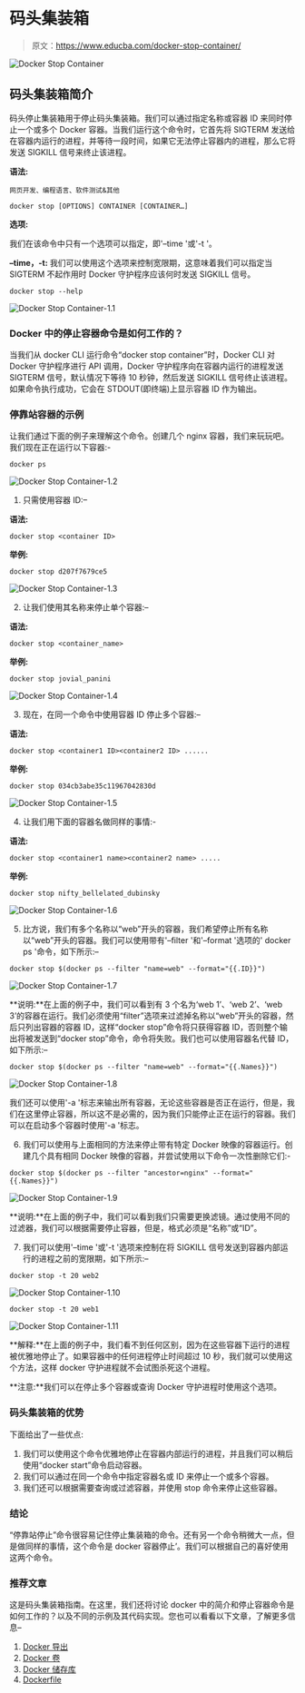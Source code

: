 # 码头集装箱

> 原文：<https://www.educba.com/docker-stop-container/>

![Docker Stop Container](img/8767e01165ea0c39562e5d994f63ab0d.png)



## 码头集装箱简介

码头停止集装箱用于停止码头集装箱。我们可以通过指定名称或容器 ID 来同时停止一个或多个 Docker 容器。当我们运行这个命令时，它首先将 SIGTERM 发送给在容器内运行的进程，并等待一段时间，如果它无法停止容器内的进程，那么它将发送 SIGKILL 信号来终止该进程。

**语法:**

<small>网页开发、编程语言、软件测试&其他</small>

`docker stop [OPTIONS] CONTAINER [CONTAINER…]`

**选项:**

我们在该命令中只有一个选项可以指定，即'–time '或'-t '。

**–time，-t:** 我们可以使用这个选项来控制宽限期，这意味着我们可以指定当 SIGTERM 不起作用时 Docker 守护程序应该何时发送 SIGKILL 信号。

`docker stop --help`

![Docker Stop Container-1.1](img/caac7825425e1c05100c86df1502355f.png)



### Docker 中的停止容器命令是如何工作的？

当我们从 docker CLI 运行命令“docker stop container”时，Docker CLI 对 Docker 守护程序进行 API 调用，Docker 守护程序向在容器内运行的进程发送 SIGTERM 信号，默认情况下等待 10 秒钟，然后发送 SIGKILL 信号终止该进程。如果命令执行成功，它会在 STDOUT(即终端)上显示容器 ID 作为输出。

### 停靠站容器的示例

让我们通过下面的例子来理解这个命令。创建几个 nginx 容器，我们来玩玩吧。我们现在正在运行以下容器:-

`docker ps`

![Docker Stop Container-1.2](img/f633f4e8a3200170062a989fc83d2912.png)



1.  只需使用容器 ID:–

**语法:**

`docker stop <container ID>`

**举例:**

`docker stop d207f7679ce5`

![Docker Stop Container-1.3](img/5221765436e6483309c50490aad0e0fa.png)



2.  让我们使用其名称来停止单个容器:–

**语法:**

`docker stop <container_name>`

**举例:**

`docker stop jovial_panini`

![Docker Stop Container-1.4](img/44674577e5d651ed8b8e0d34614e775d.png)



3.  现在，在同一个命令中使用容器 ID 停止多个容器:–

**语法:**

`docker stop <container1 ID><container2 ID> ......`

**举例:**

`docker stop 034cb3abe35c11967042830d`

![Docker Stop Container-1.5](img/48dc0149dc6a444025e7653c0c7d7a56.png)



4.  让我们用下面的容器名做同样的事情:-

**语法:**

`docker stop <container1 name><container2 name> .....`

**举例:**

`docker stop nifty_bellelated_dubinsky`

![Docker Stop Container-1.6](img/53751ea4bdc8ca079bfa21184b332817.png)



5.  比方说，我们有多个名称以“web”开头的容器，我们希望停止所有名称以“web”开头的容器。我们可以使用带有'–filter '和'–format '选项的' docker ps '命令，如下所示:–

`docker stop $(docker ps --filter "name=web" --format="{{.ID}}")`

![Docker Stop Container-1.7](img/87e4d7fe45d7e4b31b5a4e0cd8355968.png)



**说明:**在上面的例子中，我们可以看到有 3 个名为‘web 1’、‘web 2’、‘web 3’的容器在运行。我们必须使用“filter”选项来过滤掉名称以“web”开头的容器，然后只列出容器的容器 ID，这样“docker stop”命令将只获得容器 ID，否则整个输出将被发送到“docker stop”命令，命令将失败。我们也可以使用容器名代替 ID，如下所示:–

`docker stop $(docker ps --filter "name=web" --format="{{.Names}}")`

![Docker Stop Container-1.8](img/e81c61084f427cf46ea42d5f6042fdeb.png)



我们还可以使用'-a '标志来输出所有容器，无论这些容器是否正在运行，但是，我们在这里停止容器，所以这不是必需的，因为我们只能停止正在运行的容器。我们可以在启动多个容器时使用'-a '标志。

6.  我们可以使用与上面相同的方法来停止带有特定 Docker 映像的容器运行。创建几个具有相同 Docker 映像的容器，并尝试使用以下命令一次性删除它们:-

`docker stop $(docker ps --filter "ancestor=nginx" --format="{{.Names}}")`

![Docker Stop Container-1.9](img/5cade3de34d5822a6b48c239c6c05104.png)



**说明:**在上面的例子中，我们可以看到我们只需要更换滤镜。通过使用不同的过滤器，我们可以根据需要停止容器，但是，格式必须是“名称”或“ID”。

7.  我们可以使用'–time '或'-t '选项来控制在将 SIGKILL 信号发送到容器内部运行的进程之前的宽限期，如下所示:–

`docker stop -t 20 web2`

![Docker Stop Container-1.10](img/e73af90732bb712a8ec467887b6dd4e4.png)



`docker stop -t 20 web1`

![Docker Stop Container-1.11](img/fc93e9a3ed3c860f87bf53c204637d6d.png)



**解释:**在上面的例子中，我们看不到任何区别，因为在这些容器下运行的进程被优雅地停止了。如果容器中的任何进程停止时间超过 10 秒，我们就可以使用这个方法，这样 docker 守护进程就不会试图杀死这个进程。

**注意:**我们可以在停止多个容器或查询 Docker 守护进程时使用这个选项。

### 码头集装箱的优势

下面给出了一些优点:

1.  我们可以使用这个命令优雅地停止在容器内部运行的进程，并且我们可以稍后使用“docker start”命令启动容器。
2.  我们可以通过在同一个命令中指定容器名或 ID 来停止一个或多个容器。
3.  我们还可以根据需要查询或过滤容器，并使用 stop 命令来停止这些容器。

### 结论

“停靠站停止”命令很容易记住停止集装箱的命令。还有另一个命令稍微大一点，但是做同样的事情，这个命令是 docker 容器停止<container name="" or="" id="">’。我们可以根据自己的喜好使用这两个命令。</container>

### 推荐文章

这是码头集装箱指南。在这里，我们还将讨论 docker 中的简介和停止容器命令是如何工作的？以及不同的示例及其代码实现。您也可以看看以下文章，了解更多信息–

1.  [Docker 导出](https://www.educba.com/docker-export/)
2.  [Docker 卷](https://www.educba.com/docker-volume/)
3.  [Docker 储存库](https://www.educba.com/docker-repositories/)
4.  [Dockerfile](https://www.educba.com/dockerfile/)






